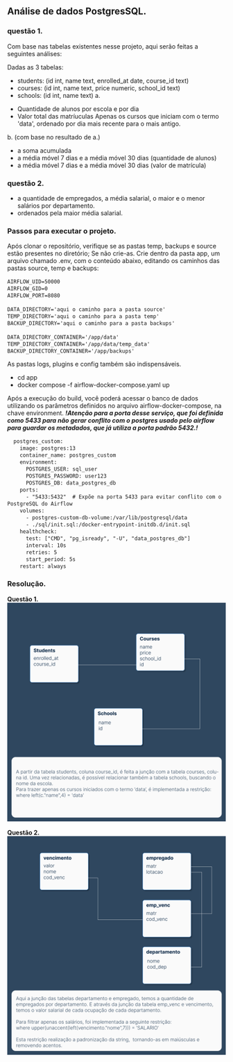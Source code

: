 ## Análise de dados PostgresSQL.

### questão 1.

Com base nas tabelas existentes nesse projeto, aqui serão feitas a seguintes análises:

Dadas as 3 tabelas:
- students: (id int, name text, enrolled_at date, course_id text)
- courses: (id int, name text, price numeric, school_id text)
- schools: (id int, name text)
a. 
* Quantidade de alunos por escola e por dia
* Valor total das matríuculas
Apenas os cursos que iniciam com o termo 'data', ordenado por dia mais recente para o mais antigo.

b. (com base no resultado de a.)
* a soma acumulada
* a média móvel 7 dias e a média móvel 30 dias (quantidade de alunos)
* a média móvel 7 dias e a média móvel 30 dias (valor de matrícula)

### questão 2.
* a quantidade de empregados, a média salarial, o maior e o menor salários por departamento.
* ordenados pela maior média salarial.

### Passos para executar o projeto.
Após clonar o repositório, verifique se as pastas temp, backups e source estão presentes no diretório; Se não crie-as.
Crie dentro da pasta app, um arquivo chamado .env, com o conteúdo abaixo, editando os caminhos das pastas source, temp e backups: <br>
```
AIRFLOW_UID=50000
AIRFLOW_GID=0
AIRFLOW_PORT=8080

DATA_DIRECTORY='aqui o caminho para a pasta source'
TEMP_DIRECTORY='aqui o caminho para a pasta temp'
BACKUP_DIRECTORY='aqui o caminho para a pasta backups'

DATA_DIRECTORY_CONTAINER='/app/data'
TEMP_DIRECTORY_CONTAINER='/app/data/temp_data'
BACKUP_DIRECTORY_CONTAINER='/app/backups'
```

As pastas logs, plugins e config também são indispensáveis. 

* cd app
* docker compose -f airflow-docker-compose.yaml up   

Após a execução do build, você poderá acessar o banco de dados utilizando os parâmetros definidos no arquivo airflow-docker-compose, na chave environment.
***!Atenção para a porta desse serviço, que foi definida como 5433 para não gerar conflito com o postgres usado pelo airflow para guardar os metadados, que já utiliza a porta padrão 5432.!***

```
  postgres_custom:
    image: postgres:13
    container_name: postgres_custom
    environment:
      POSTGRES_USER: sql_user
      POSTGRES_PASSWORD: user123
      POSTGRES_DB: data_postgres_db
    ports:
      - "5433:5432"  # Expõe na porta 5433 para evitar conflito com o PostgreSQL do Airflow
    volumes:
      - postgres-custom-db-volume:/var/lib/postgresql/data
      - ./sql/init.sql:/docker-entrypoint-initdb.d/init.sql
    healthcheck:
      test: ["CMD", "pg_isready", "-U", "data_postgres_db"]
      interval: 10s
      retries: 5
      start_period: 5s
    restart: always
```

### Resolução.

**Questão 1.**
![questão 1](app/imagens/diagrama_questao_1.png)



**Questão 2.** <br>
![questão 1](app/imagens/diagrama_questao_2.png)


